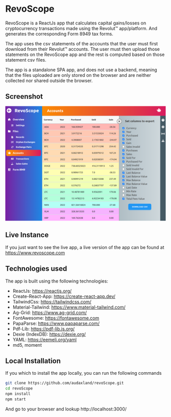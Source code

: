 # RevoScope

RevoScope is a ReactJs app that calculates capital gains/losses on cryptocurrency transactions
made using the Revolut&trade; app/platform. And generates the corresponding Form 8949 tax forms.

The app uses the csv statements of the accounts that the user must first download from 
their Revolut&trade; accounts. The user must then upload those statements on the RevoScope app
and the rest is computed based on those statement csv files.

The app is a standalone SPA app, and does not use a backend, 
meaning that the files uploaded are only stored on the browser and are neither collected 
nor shared outside the browser.

## Screenshot

![RevoScope App Screenshot](./screenshot.png)

## Live Instance

If you just want to see the live app, 
a live version of the app can be found at https://www.revoscope.com

## Technologies used

The app is built using the following technologies:

- ReactJs: https://reactjs.org/
- Create-React-App: https://create-react-app.dev/
- TailwindCss: https://tailwindcss.com/
- Material-Tailwind: https://www.material-tailwind.com/
- Ag-Grid: https://www.ag-grid.com/
- FontAwesome: https://fontawesome.com
- PapaParse: https://www.papaparse.com/
- Pdf-Lib: https://pdf-lib.js.org/
- Dexie (IndexDB): https://dexie.org/
- YAML: https://eemeli.org/yaml
- md5, moment

## Local Installation

If you which to install the app locally, you can run the following commands

```bash
git clone https://github.com/audaxland/revoScope.git
cd revoScope
npm install
npm start
```

And go to your browser and lookup http://localhost:3000/
